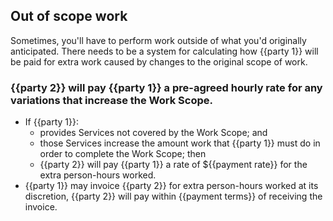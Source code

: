 ## Out of scope work

Sometimes, you'll have to perform work outside of what you'd originally anticipated. There needs to be a system for calculating how {{party 1}} will be paid for extra work caused by changes to the original scope of work.

### {{party 2}} will pay {{party 1}} a pre-agreed hourly rate for any variations that increase the Work Scope.

- If {{party 1}}:
  - provides Services not covered by the Work Scope; and 
  - those Services increase the amount work that {{party 1}} must do in order to complete the Work Scope; then
  - {{party 2}} will pay {{party 1}} a rate of ${{payment rate}} for the extra person-hours worked.
- {{party 1}} may invoice {{party 2}} for extra person-hours worked at its discretion, {{party 2}} will pay within {{payment terms}} of receiving the invoice.
